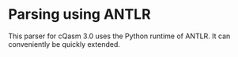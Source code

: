 # Parsing using ANTLR

This parser for cQasm 3.0 uses the Python runtime of ANTLR.
It can conveniently be quickly extended.
